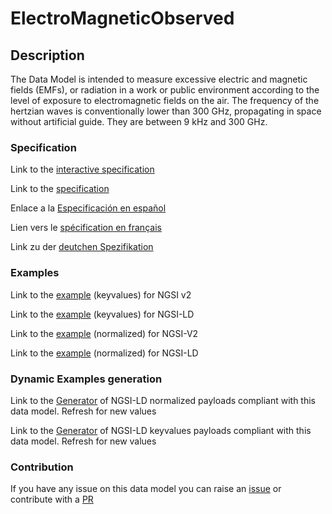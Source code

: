 # ElectroMagneticObserved

## Description 

The Data Model is intended to measure excessive electric and magnetic fields (EMFs), or radiation in a work or public environment according to the level of exposure to electromagnetic fields on the air. The frequency of the hertzian waves is conventionally lower than 300 GHz, propagating in space without artificial guide. They are between 9 kHz and 300 GHz.
### Specification

Link to the [interactive specification](https://swagger.lab.fiware.org/?url=https://github.com/smart-data-models/dataModel.Environment/blob/master/ElectroMagneticObserved/swagger.yaml)

Link to the [specification](https://github.com/smart-data-models/dataModel.Environment/blob/master/ElectroMagneticObserved/doc/spec.md)

Enlace a la [Especificación en español](https://github.com/smart-data-models/dataModel.Environment/blob/master/ElectroMagneticObserved/doc/spec_ES.md)

Lien vers le [spécification en français](https://github.com/smart-data-models/dataModel.Environment/blob/master/ElectroMagneticObserved/doc/spec_FR.md)

Link zu der [deutchen Spezifikation](https://github.com/smart-data-models/dataModel.Environment/blob/master/ElectroMagneticObserved/doc/spec_DE.md)
### Examples

Link to the [example](https://github.com/smart-data-models/dataModel.Environment/blob/master/ElectroMagneticObserved/examples/example.json) (keyvalues) for NGSI v2

Link to the [example](https://github.com/smart-data-models/dataModel.Environment/blob/master/ElectroMagneticObserved/examples/example.jsonld) (keyvalues) for NGSI-LD

Link to the [example](https://github.com/smart-data-models/dataModel.Environment/blob/master/ElectroMagneticObserved/examples/example-normalized.json) (normalized) for NGSI-V2

Link to the [example](https://github.com/smart-data-models/dataModel.Environment/blob/master/ElectroMagneticObserved/examples/example-normalized.jsonld) (normalized) for NGSI-LD
### Dynamic Examples generation

Link to the [Generator](https://smartdatamodels.org/extra/ngsi-ld_generator_v0.92.php?schemaUrl=https://raw.githubusercontent.com/smart-data-models/dataModel.Environment/master/ElectroMagneticObserved/schema.json&email=info@smartdatamodels.org) of NGSI-LD normalized payloads compliant with this data model. Refresh for new values

Link to the [Generator](https://smartdatamodels.org/extra/ngsi-ld_generator_keyvalues_v0.92.php?schemaUrl=https://raw.githubusercontent.com/smart-data-models/dataModel.Environment/master/ElectroMagneticObserved/schema.json&email=info@smartdatamodels.org) of NGSI-LD keyvalues payloads compliant with this data model. Refresh for new values
### Contribution

 If you have any issue on this data model you can raise an [issue](https://github.com/smart-data-models/dataModel.Environment/issues)  or contribute with a [PR](https://github.com/smart-data-models/dataModel.Environment/pulls)